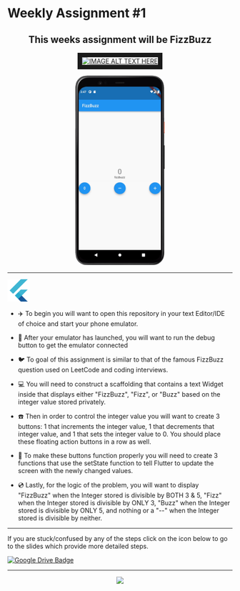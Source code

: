 # Weekly Assignment #1

<div id="header" align="center">
<h2>
  This weeks assignment will be FizzBuzz
</h2>
</div>

  
<div align="center">

<a href="http://www.youtube.com/watch?feature=player_embedded&v=YQP6GtVUfpIg
" target="_blank"><img src="http://img.youtube.com/vi/QP6GtVUfpIg/0.jpg" 
alt="IMAGE ALT TEXT HERE" width="240" height="180" border="10" /></a>
</div>

<div align="center">
<img src = "https://github.com/SiGMobileUIUC/WeeklyAssignments/blob/main/pictures/weekly_assignment_1.gif?raw=true" width= "200"/>
</div>

<div align="left">

---

<img src = "https://raw.githubusercontent.com/devicons/devicon/master/icons/flutter/flutter-original.svg" width = "50px"> 

- :airplane: To begin you will want to open this repository in your text Editor/IDE of choice and start your phone emulator.

- :pencil: After your emulator has launched, you will want to run the debug button to get the emulator connected

- :bird: To goal of this assignment is similar to that of the famous FizzBuzz question used on LeetCode and coding interviews. 

- :computer: You will need to construct a scaffolding that contains a text Widget inside that displays either "FizzBuzz", "Fizz", or "Buzz" based on the integer value stored privately.

- :phone: Then in order to control the integer value you will want to create 3 buttons: 1 that increments the integer value, 1 that decrements that integer value, and 1 that sets the integer value to 0. You should place these floating action buttons in a row as well. 

- :battery: To make these buttons function properly you will need to create 3 functions that use the setState function to tell Flutter to update the screen with the newly changed values.

- :cd: Lastly, for the logic of the problem, you will want to display "FizzBuzz" when the Integer stored is divisible by BOTH 3 & 5, "Fizz" when the Integer stored is divisible by ONLY 3, "Buzz" when the Integer stored is divisible by ONLY 5, and nothing or a "--" when the Integer stored is divisible by neither.


---

If you are stuck/confused by any of the steps click on the icon below to go to the slides which provide more detailed steps.


<a href="https://docs.google.com/presentation/d/1p763v7AqL3W8aXjxBjI61HB9NGJOhlv5xXSFz3rQcNs/edit?usp=sharing">
    <img src="https://img.shields.io/badge/Slides-yellow?style=for-the-badge&logo=google drive&logoColor=white" alt="Google Drive Badge"/>
</div>

---

<div align="center">
 <img src="https://media.giphy.com/media/Dh5q0sShxgp13DwrvG/giphy.gif" width="200"/>
</div>

